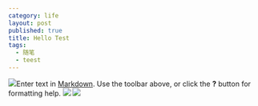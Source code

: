 ```yaml
---
category: life
layout: post
published: true
title: Hello Test
tags: 
  - 随笔
  - teest
---
```


![](/assets/images/46dsfg0%20(3).gif)Enter text in [Markdown](http://daringfireball.net/projects/markdown/). Use the toolbar above, or click the **?** button for formatting help.
![](/assets/images/20sdfg00.gif)
![](/assets/images/52%E6%9C%AA%E5%91%BD%E5%90%8D.png)